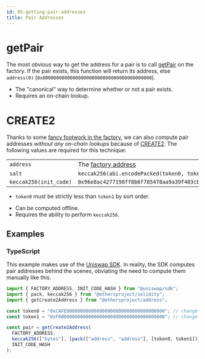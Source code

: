 ```yaml
---
id: 05-getting-pair-addresses
title: Pair Addresses
---
```


# getPair

The most obvious way to get the address for a pair is to call [getPair](../../reference/smart-contracts/01-factory.md#getpair) on the factory. If the pair exists, this function will return its address, else `address(0)` (`0x0000000000000000000000000000000000000000`).

- The "canonical" way to determine whether or not a pair exists.
- Requires an on-chain lookup.

# CREATE2

Thanks to some [fancy footwork in the factory](https://github.com/Uniswap/uniswap-v2-core/blob/master/contracts/UniswapV2Factory.sol#L32), we can also compute pair addresses _without any on-chain lookups_ because of [CREATE2](https://eips.ethereum.org/EIPS/eip-1014). The following values are required for this technique:

|                        |                                                                      |
| :--------------------- | :------------------------------------------------------------------- |
| `address`              | The [factory address](../../reference/smart-contracts/01-factory.md) |
| `salt`                 | `keccak256(abi.encodePacked(token0, token1))`                        |
| `keccak256(init_code)` | `0x96e8ac4277198ff8b6f785478aa9a39f403cb768dd02cbee326c3e7da348845f` |

- `token0` must be strictly less than `token1` by sort order.

* Can be computed offline.
* Requires the ability to perform `keccak256`.

## Examples

### TypeScript

This example makes use of the [Uniswap SDK](../../reference/SDK/01-getting-started.md). In reality, the SDK computes pair addresses behind the scenes, obviating the need to compute them manually like this.

```typescript
import { FACTORY_ADDRESS, INIT_CODE_HASH } from "@uniswap/sdk";
import { pack, keccak256 } from "@ethersproject/solidity";
import { getCreate2Address } from "@ethersproject/address";

const token0 = "0xCAFE000000000000000000000000000000000000"; // change me!
const token1 = "0xF00D000000000000000000000000000000000000"; // change me!

const pair = getCreate2Address(
  FACTORY_ADDRESS,
  keccak256(["bytes"], [pack(["address", "address"], [token0, token1])]),
  INIT_CODE_HASH
);
```

